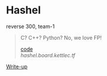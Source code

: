 # Hashel

reverse 300, team-1

> C? C++? Python? No, we love FP!
>
> [code](attachments/code)  
> *hashel.board.kettlec.tf*

[Write-up](WRITEUP.md)
